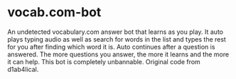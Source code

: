 # vocab.com-bot
An undetected vocabulary.com answer bot that learns as you play. 
It auto plays typing audio as well as search for words in the list and types the rest for you after finding which word it is.
Auto continues after a question is answered.
The more questions you answer, the more it learns and the more it can help.
This bot is completely unbannable. Original code from d1ab4lical.
